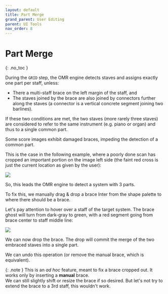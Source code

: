 ```yaml
---
layout: default
title: Part Merge
grand_parent: User Editing
parent: UI Tools
nav_order: 8
---
```

# Part Merge
{: .no_toc }

During the ``GRID`` step, the OMR engine detects staves and assigns exactly one part per staff,
unless:
* There a multi-staff brace on the left margin of the staff, and
* The staves joined by the brace are also joined by connectors further along the staves
(a connector is a vertical concrete segment joining two barlines).

If these two conditions are met, the two staves (more rarely three staves) are considered to
refer to the same instrument (e.g. piano or organ) and thus to a single common part.

Some score images exhibit damaged braces, impeding the detection of a common part.

This is the case in the following example, where a poorly done scan has cropped an important
portion on the image left side
(the faint red cross is just the current location as given by the user):

![](../assets/images/brace_missing.png)

So, this leads the OMR engine to detect a system with 3 parts.

To fix this, we manually drag & drop a brace Inter from the shape palette to where there should be
a brace.

Let's pay attention to hover over a staff of the target system.
The brace ghost will turn from dark-gray to green, with a red segment going from brace center
to staff middle line:

![](../assets/images/brace_dropped.png)

We can now drop the brace.
The drop will commit the merge of the two embraced staves into a single part.

We can undo this operation (or remove the manual brace, which is equivalent).

{: .note }
This is an _ad hoc_ feature, meant to fix a brace cropped out.
It works only by inserting a **manual** brace.  
We can still slightly shift or resize the brace if so desired.
But let's not try to extend the brace to a 3rd staff, this wouldn't work.
